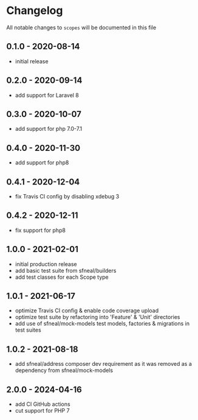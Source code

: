 # Changelog

All notable changes to `scopes` will be documented in this file

## 0.1.0 - 2020-08-14
- initial release


## 0.2.0 - 2020-09-14
- add support for Laravel 8


## 0.3.0 - 2020-10-07
- add support for php 7.0-7.1


## 0.4.0 - 2020-11-30
- add support for php8


## 0.4.1 - 2020-12-04
- fix Travis CI config by disabling xdebug 3


## 0.4.2 - 2020-12-11
- fix support for php8


## 1.0.0 - 2021-02-01
- initial production release
- add basic test suite from sfneal/builders
- add test classes for each Scope type


## 1.0.1 - 2021-06-17 
- optimize Travis CI config & enable code coverage upload
- optimize test suite by refactoring into 'Feature' & 'Unit' directories
- add use of sfneal/mock-models test models, factories & migrations in test suites


## 1.0.2 - 2021-08-18
- add sfneal/address composer dev requirement as it was removed as a dependency from sfneal/mock-models


## 2.0.0 - 2024-04-16
- add CI GitHub actions
- cut support for PHP 7

